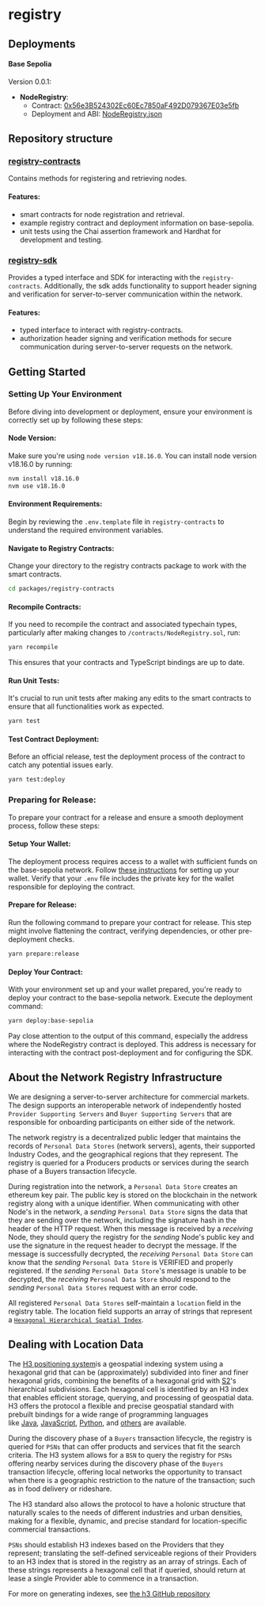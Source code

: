 # registry


## Deployments
#### Base Sepolia

Version 0.0.1:
* **NodeRegistry**:
  * Contract: [0x56e3B524302Ec60Ec7850aF492D079367E03e5fb](https://sepolia.basescan.org/address/0x56e3B524302Ec60Ec7850aF492D079367E03e5fb)
  * Deployment and ABI: [NodeRegistry.json](./packages/registry-contracts/deployments/base-sepolia/NodeRegistry.json)

## Repository structure

### [registry-contracts](./packages/registry-contracts/README.md)
Contains methods for registering and retrieving nodes.

#### Features:
- smart contracts for node registration and retrieval.
- example registry contract and deployment information on base-sepolia.
- unit tests using the Chai assertion framework and Hardhat for development and testing.

### [registry-sdk](./packages/registry-sdk//README.md)
Provides a typed interface and SDK for interacting with the `registry-contracts`. Additionally, the sdk adds functionality to support header signing and verification for server-to-server communication within the network.

#### Features:
- typed interface to interact with registry-contracts.
- authorization header signing and verification methods for secure communication during server-to-server requests on the network.

## Getting Started 

### Setting Up Your Environment
Before diving into development or deployment, ensure your environment is correctly set up by following these steps:

#### Node Version:
Make sure you're using `node version v18.16.0`. You can install node version v18.16.0 by running:
```bash
nvm install v18.16.0
nvm use v18.16.0
```

#### Environment Requirements: 
Begin by reviewing the `.env.template` file in `registry-contracts` to understand the required environment variables. 

#### Navigate to Registry Contracts: 
Change your directory to the registry contracts package to work with the smart contracts.

```sh
cd packages/registry-contracts
```

#### Recompile Contracts: 
If you need to recompile the contract and associated typechain types, particularly after making changes to `/contracts/NodeRegistry.sol`, run:

```sh
yarn recompile
```

This ensures that your contracts and TypeScript bindings are up to date.

#### Run Unit Tests: 
It's crucial to run unit tests after making any edits to the smart contracts to ensure that all functionalities work as expected.


```sh
yarn test
```
#### Test Contract Deployment: 
Before an official release, test the deployment process of the contract to catch any potential issues early.

```sh
yarn test:deploy
```

### Preparing for Release: 
To prepare your contract for a release and ensure a smooth deployment process, follow these steps:

#### Setup Your Wallet: 
The deployment process requires access to a wallet with sufficient funds on the base-sepolia network. Follow [these instructions](https://www.coinbase.com/wallet) for setting up your wallet. Verify that your `.env` file includes the private key for the wallet responsible for deploying the contract.

#### Prepare for Release: 
Run the following command to prepare your contract for release. This step might involve flattening the contract, verifying dependencies, or other pre-deployment checks.

```sh
yarn prepare:release
```

#### Deploy Your Contract:
With your environment set up and your wallet prepared, you're ready to deploy your contract to the base-sepolia network. Execute the deployment command:

```sh
yarn deploy:base-sepolia
```
Pay close attention to the output of this command, especially the address where the NodeRegistry contract is deployed. This address is necessary for interacting with the contract post-deployment and for configuring the SDK.


## About the Network Registry Infrastructure
We are designing a server-to-server architecture for commercial markets. The design supports an interoperable network of independently hosted `Provider Supporting Servers` and `Buyer Supporting Servers` that are responsible for onboarding participants on either side of the network.

The network registry is a decentralized public ledger that maintains the records of `Personal Data Stores` (network servers), agents, their supported Industry Codes, and the geographical regions that they represent. The registry is queried for a Producers products or services during the search phase of a Buyers transaction lifecycle. 

During registration into the network, a `Personal Data Store` creates an ethereum key pair. The public key is stored on the blockchain in the network registry along with a unique identifier. When communicating with other Node's in the network, a *sending* `Personal Data Store` signs the data that they are sending over the network, including the signature hash in the header of the HTTP request. When this message is received by a *receiving* Node, they should query the registry for the *sending* Node's public key and use the signature in the request header to decrypt the message. If the message is successfully decrypted, the *receiving* `Personal Data Store` can know that the *sending* `Personal Data Store` is VERIFIED and properly registered. If the *sending* `Personal Data Store`'s message is unable to be decrypted, the *receiving* `Personal Data Store` should respond to the *sending* `Personal Data Stores` request with an error code. 

All registered `Personal Data Stores` self-maintain a `location` field in the registry table. The location field supports an array of strings that represent a [`Hexagonal Hierarchical Spatial Index`](https://github.com/uber/h3). 


## Dealing with Location Data
The [H3 positioning system](https://github.com/uber/h3)is a geospatial indexing system using a hexagonal grid that can be (approximately) subdivided into finer and finer hexagonal grids, combining the benefits of a hexagonal grid with [S2](https://code.google.com/archive/p/s2-geometry-library/)'s hierarchical subdivisions. Each hexagonal cell is identified by an H3 index that enables efficient storage, querying, and processing of geospatial data. H3 offers the protocol a flexible and precise geospatial standard with prebuilt bindings for a wide range of programming languages like [Java](https://github.com/uber/h3-java), [JavaScript](https://github.com/uber/h3-js), [Python](https://github.com/uber/h3-py), and [others](https://h3geo.org/docs/community/bindings) are available.

During the discovery phase of a `Buyers` transaction lifecycle, the registry is queried for `PSNs` that can offer products and services that fit the search criteria. The H3 system allows for a `BSN` to query the registry for `PSNs` offering nearby services during the discovery phase of the `Buyers` transaction lifecycle, offering local networks the opportunity to transact when there is a geographic restriction to the nature of the transaction; such as in food delivery or rideshare. 

The H3 standard also allows the protocol to have a holonic structure that naturally scales to the needs of different industries and urban densities, making for a flexible, dynamic, and precise standard for location-specific commercial transactions.

`PSNs` should establish H3 indexes based on the Providers that they represent; translating the self-defined serviceable regions of their Providers to an H3 index that is stored in the registry as an array of strings. Each of these strings represents a hexagonal cell that if queried, should return at lease a single Provider able to commence in a transaction.

For more on generating indexes, see [the h3 GitHub repository](https://github.com/uber/h3?tab=readme-ov-file) 
